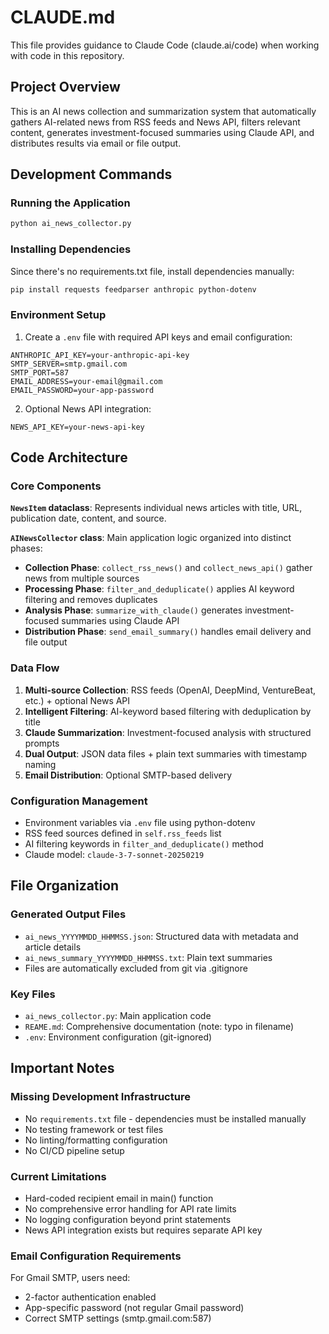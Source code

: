 # CLAUDE.md

This file provides guidance to Claude Code (claude.ai/code) when working with code in this repository.

## Project Overview

This is an AI news collection and summarization system that automatically gathers AI-related news from RSS feeds and News API, filters relevant content, generates investment-focused summaries using Claude API, and distributes results via email or file output.

## Development Commands

### Running the Application
```bash
python ai_news_collector.py
```

### Installing Dependencies
Since there's no requirements.txt file, install dependencies manually:
```bash
pip install requests feedparser anthropic python-dotenv
```

### Environment Setup
1. Create a `.env` file with required API keys and email configuration:
```
ANTHROPIC_API_KEY=your-anthropic-api-key
SMTP_SERVER=smtp.gmail.com
SMTP_PORT=587
EMAIL_ADDRESS=your-email@gmail.com
EMAIL_PASSWORD=your-app-password
```

2. Optional News API integration:
```
NEWS_API_KEY=your-news-api-key
```

## Code Architecture

### Core Components

**`NewsItem` dataclass**: Represents individual news articles with title, URL, publication date, content, and source.

**`AINewsCollector` class**: Main application logic organized into distinct phases:
- **Collection Phase**: `collect_rss_news()` and `collect_news_api()` gather news from multiple sources
- **Processing Phase**: `filter_and_deduplicate()` applies AI keyword filtering and removes duplicates
- **Analysis Phase**: `summarize_with_claude()` generates investment-focused summaries using Claude API
- **Distribution Phase**: `send_email_summary()` handles email delivery and file output

### Data Flow
1. **Multi-source Collection**: RSS feeds (OpenAI, DeepMind, VentureBeat, etc.) + optional News API
2. **Intelligent Filtering**: AI-keyword based filtering with deduplication by title
3. **Claude Summarization**: Investment-focused analysis with structured prompts
4. **Dual Output**: JSON data files + plain text summaries with timestamp naming
5. **Email Distribution**: Optional SMTP-based delivery

### Configuration Management
- Environment variables via `.env` file using python-dotenv
- RSS feed sources defined in `self.rss_feeds` list
- AI filtering keywords in `filter_and_deduplicate()` method
- Claude model: `claude-3-7-sonnet-20250219`

## File Organization

### Generated Output Files
- `ai_news_YYYYMMDD_HHMMSS.json`: Structured data with metadata and article details
- `ai_news_summary_YYYYMMDD_HHMMSS.txt`: Plain text summaries
- Files are automatically excluded from git via .gitignore

### Key Files
- `ai_news_collector.py`: Main application code
- `REAME.md`: Comprehensive documentation (note: typo in filename)
- `.env`: Environment configuration (git-ignored)

## Important Notes

### Missing Development Infrastructure
- No `requirements.txt` file - dependencies must be installed manually
- No testing framework or test files
- No linting/formatting configuration
- No CI/CD pipeline setup

### Current Limitations
- Hard-coded recipient email in main() function
- No comprehensive error handling for API rate limits
- No logging configuration beyond print statements
- News API integration exists but requires separate API key

### Email Configuration Requirements
For Gmail SMTP, users need:
- 2-factor authentication enabled
- App-specific password (not regular Gmail password)
- Correct SMTP settings (smtp.gmail.com:587)